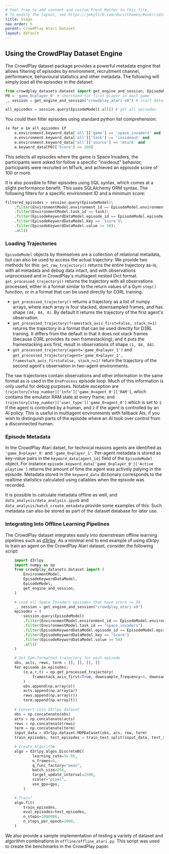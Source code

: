```yaml
---
# Feel free to add content and custom Front Matter to this file.
# To modify the layout, see https://jekyllrb.com/docs/themes/#overriding-theme-defaults
title: Usage
nav_order: 5
parent: CrowdPlay Atari Dataset
layout: default
---
```


## Using the CrowdPlay Dataset Engine

The CrowdPlay dataset package provides a powerful metadata engine that allows filtering of episodes by environment, recruitment channel, performance, behavioural statistics and other metadata. The following will simply load all the episodes in the dataset:

```python
from crowdplay_datasets.dataset import get_engine_and_session, EpisodeModel
P0 = 'game_0>player_0' # shorthand for first player in each game
_, session = get_engine_and_session("crowdplay_atari-v0") # start dataset session

all_episodes = session.query(EpisodeModel).all() # get all episodes
```

You could then filter episodes using standard python list comprehension:

```python
[e for e in all_episodes if 
    e.environment.keyword_data['all']['game'] == 'space_invaders' and 
    e.environment.keyword_data['all']['task'] == 'insideout' and 
    e.environment.keyword_data['all']['source'] == 'mturk' and 
    e.keyword_data[P0]['Score'] >= 100]
```

This selects all episodes where the game is Space Invaders, the participants were asked for follow a specific "insideout" behavior, participants were recruited on MTurk, and achieved an eppisode score of 100 or more.

It is also possible to filter episodes using SQL syntax, which comes at a slight performance benefit. This uses SQLAlchemy ORM syntax. The following filters for a specific environment ID and a minimum score:

```python
filtered_episodes = session.query(EpisodeModel)\
    .filter(EnvironmentModel.environment_id == EpisodeModel.environment_id)\
    .filter(EnvironmentModel.task_id == task)\
    .filter(EpisodeKeywordDataModel.episode_id == EpisodeModel.episode_id)\
    .filter(EpisodeKeywordDataModel.key == 'Score')\
    .filter(EpisodeKeywordDataModel.value >= 50)\
    .all()
```

### Loading Trajectories

`EpisodeModel` objects by themselves are a collection of relational metadata, but can also be used to access the actual trajectory. We provide two methods for this: `get_raw_trajectory()` returns the entire trajectory as-is, with all metadata and debug data intact, and with observations unprocessed and in CrowdPlay's multiagent nested Dict format. `get_processed_trajectory()` returns the trajectory with all observations processed, either in a format similar to the return values of a Gym `step()` function, or in a format that can be used directly for D3RL training.

* `get_processed_trajectory()` returns a trajectory as a list of numpy arrays, where each array is four stacked, downsampled frames, and has shape `(84, 84, 4)`. By default it returns the trajectory of the first agent's observation.
* `get_processed_trajectory(framestack_axis_first=False, stack_n=1)` returns the trajectory in a format that can be used directly for D3RL training. It differs from the default in that it does not stack frames (because D3RL provides its own framestacking), and it puts the framestacking axis first, result in observations of shape `(1, 84, 84)`.
* `get_processed_trajectory(agent='game_0>player_1')` and `get_processed_trajectory(agent='game_0>player_1', framestack_axis_first=False, stack_n=1)` return the trajectory of the second agent's observation in two-agent environments.

The raw trajectories contain observations and other information in the same format as is used in the `EnvProcess` episode loop. Much of this information is only useful for debug purposes. Notable exception are `trajectory[step_number]['info']['game_0>agent_0']['RAM']`, which contains the emulator RAM state at every frame; and `trajectory[step_number]['user_type']['game_0>agent_0']` which is set to `1` if the agent is controlled by a human, and `2` if the agent is controlled by an AI policy. This is useful in multiagent environments with fallback AIs, if you wish to distinguish parts of the episode where an AI took over control from a disconnected human.

### Episode Metadata

In the CrowdPlay Atari datset, for technical reasons agents are identified as `'game_0>player_0'` and `'game_0>player_1'`. Per-agent metadata is stored as key-value pairs in the `keyword_data[agent_id]` field of the `EpisodeModel` object. For instance `episode.keyword_data['game_0>player_0']['Active playtime']` returns the amount of time the agent was actively palying in the episode. Metadata stored in the `keyword_data` dictionary corresponds to the realtime statistics calculated using callables when the episode was recorded.

It is possible to calculate metadata offline as well, and `data_analysis/data_analysis.ipynb` and `data_analysis/batch_create_metadata` provide some examples of this. Such metadata can also be stored as part of the dataset database for later use.

### Integrating Into Offline Learning Pipelines

The CrowdPlay dataset integrates easily into downstream offline learning pipelines such as [d3rlpy](https://github.com/takuseno/d3rlpy). As a minimal end to end example of using d3rlpy to train an agent on the CrowdPlay Atari dataset, consider the following script:

```python
    import d3rlpy
    import numpy as np
    from crowdplay_datasets.dataset import (
        EnvironmentModel,
        EpisodeKeywordDataModel,
        EpisodeModel,
        get_engine_and_session,
    )

    # Load all Space Invaders episodes that have score >= 50
    _, session = get_engine_and_session("crowdplay_atari-v0")
    episodes = (
        session.query(EpisodeModel)
        .filter(EnvironmentModel.environment_id == EpisodeModel.environment_id)
        .filter(EnvironmentModel.task_id == "space_invaders")
        .filter(EpisodeKeywordDataModel.episode_id == EpisodeModel.episode_id)
        .filter(EpisodeKeywordDataModel.key == "Score")
        .filter(EpisodeKeywordDataModel.value >= 50)
        .all()
    )

    # Get Gym-formatted trajectory for each episode
    obs, acts, rews, term = [], [], [], []
    for episode in episodes:
        (o,a,r,t) = ep.get_processed_trajectory(
            framestack_axis_first=True, downsample_frequency=4, downsample_offset=0, stack_n=1
        )
        obs.append(np.array(o))
        acts.append(np.array(a))
        rews.append(np.array(r))
        term.append(np.array(t))
    
    # Convert into d3rlpy dataset
    obs = np.concatenate(obs)
    acts = np.concatenate(acts)
    rews = np.concatenate(rews)
    term = np.concatenate(term)
    input_data = d3rlpy.dataset.MDPDataset(obs, acs, rew, term)
    train_episodes, test_episodes = train_test_split(input_data, test_size=0.1)

    # Create Algorithm
    algo = d3rlpy.algos.DiscreteBC(
            learning_rate=3e-05,
            n_frames=4,
            q_func_factory="mean",
            batch_size=256,
            target_update_interval=2500,
            scaler="pixel",
            use_gpu=gpu,
        )

    # Train!
    algo.fit(
        train_episodes,
        eval_episodes=test_episodes,
        n_steps=1000000,
        n_steps_per_epoch=1000,
    )
```

We also provide a sample implementation of testing a variety of  dataset and algorithm combinations in `offline/offline_atari.py`. This script was used to create the benchmarks in the CrowdPlay paper.
